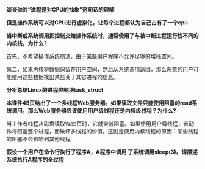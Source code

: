 **谈谈你对“进程是对CPU的抽象”这句话的理解**

**但是操作系统可以对CPU进行虚拟化，让每个进程都认为自己占有了一个cpu**

**当中断或系统调用把控制交给操作系统时，通常使用了与被中断进程运行栈不同的内核栈，为什么?**

首先，不希望操作系统崩溃，由于某些用户程序不允许足够的堆栈空间。

第二，如果内核将数据保留在用户空间，然后从系统调用返回，那么恶意的用户可能使用这些数据找出某些关于其它进程的信息。

**分析总结Linux的进程控制块task_struct**

**本课件45页给出了一个多线程Web服务器。如果读取文件只能使用阻塞的read系统调用，那么Web服务器应该使用用户级线程还是内核级线程？为什么?**

当工作者线程从磁盘读取Web页时，它就会被阻塞。如果使用用户级线程，该动作将阻塞整个进程，而破坏多线程的价值。这就是使用内核线程的原因：某些线程的阻塞不会影响到其他线程.

**假设一个用户在命令行执行了程序A，A程序中调用 了系统调用sleep(3)。请描述系统执行A程序的全过程**